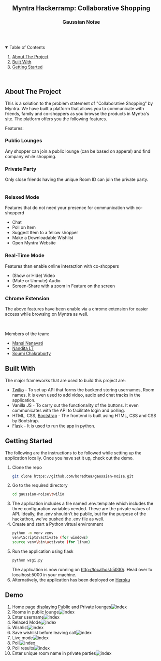 <!-- PROJECT SHIELDS -->

<!-- PROJECT LOGO -->
<br />
<p align="center">
  <h2 align="center">Myntra Hackerramp: Collaborative Shopping</h3>
  <h3 align="center">Gaussian Noise</h4> <br/><br/>
</p>



<!-- TABLE OF CONTENTS -->
<details open="open">
  <summary>Table of Contents</summary>
  <ol>
    <li>
      <a href="#about-the-project">About The Project</a>
    </li>
    <li><a href="#built-with">Built With</a></li>
    <li>
      <a href="#getting-started">Getting Started</a>
    </li>
  </ol>
</details>

<br/>

<!-- ABOUT THE PROJECT -->
## About The Project

This is a solution to the problem statement of "Collaborative Shopping" by Myntra. We have built a platform that allows you to communicate with friends, family and co-shoppers as you browse the products in Myntra's site. The platform offers you the following features.

Features: <br/>
### Public Lounges
Any shopper can join a public lounge (can be based on apperal) and find company while shopping.
### Private Party 
Only close friends having the unique Room ID can join the private party.
<br/>
<br/>

### Relaxed Mode
Features that do not need your presence for communication with co-shopperd

* Chat
* Poll on Item
* Suggest Item to a fellow shopper
* Make a Downloadable Wishlist 
* Open Myntra Website

### Real-Time Mode
Features than enable online interaction with co-shoppers

* (Show or Hide) Video
* (Mute or Unmute) Audio
* Screen-Share with a zoom in Feature on the screen

### Chrome Extension
The above features have been enable via a chrome extension for easier access while browsing on Myntra as well. 

<br/><br/>
Members of the team:
* [Mansi Nanavati](https://github.com/glitched-shadeslayer)
* [Nandita LT](https://github.com/Nanditalt07)
* [Soumi Chakraborty](https://github.com/boredtea)

## Built With

The major frameworks that are used to build this project are:
* [Twilio](https://www.twilio.com/) - To set up API that forms the backend storing usernames, Room names. It is even used to add video, audio and chat tracks in the application.
* Vanilla JS - To carry out the functionality of the buttons. It even communicates with the API to facilitate login and polling.
* HTML, CSS, [Bootstrap](https://getbootstrap.com) - The frontend is built using HTML, CSS and CSS by Bootstrap.
* [Flask](https://flask.palletsprojects.com/en/1.1.x/) - It is used to run the app in python.



<!-- GETTING STARTED -->
## Getting Started

The following are the instructions to be followed while setting up the application locally. Once you have set it up, check out the demo.

1. Clone the repo
   ```sh
   git clone https://github.com/boredtea/gaussian-noise.git
   ```
3. Go to the required directory
   ```sh
   cd gaussian-noise\twilio
   ```
3. The application includes a file named .env.template which includes the three configuration variables needed. These are the private values of API. Ideally, the .env shouldn't be public, but for the purpose of the hackathon, we've pushed the .env file as well.
4. Create and start a Python virtual environment
   ```sh
   python -m venv venv
   venv\Scripts\activate (for windows)
   source venv\bin\activate (for linux)

   ```
5. Run the application using flask
   ```sh
   python wsgi.py
   ```
   The application is now running on [http://localhost:5000/](http://localhost:5000/). Head over to localhost:5000 in your machine.
6. Alternatively, the application has been deployed on [Heroku](https://gaussian-noise.herokuapp.com/)



## Demo
1. Home page displaying Public and Private lounges<img src="images/index.png" alt="index"> 
2. Rooms in public lounge<img src="images/lounge.png" alt="index"> 
2. Enter username<img src="images/username.png" alt="index"> 
2. Relaxed Mode<img src="images/relaxed.png" alt="index"> 
2. Wishlist<img src="images/wishlist.png" alt="index"> 
2. Save wishlist before leaving call<img src="images/save.png" alt="index"> 
2. Live mode<img src="images/live.png" alt="index"> 
2. Poll<img src="images/poll.png" alt="index"> 
2. Poll results<img src="images/result.png" alt="index"> 
2. Enter unique room name in private parties<img src="images/room.png" alt="index"> 
